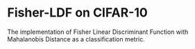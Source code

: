 # Fisher-LDF on CIFAR-10 
The implementation of Fisher Linear Discriminant Function with Mahalanobis Distance as a classification metric.
